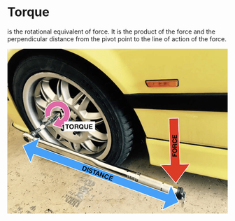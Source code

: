 # Torque
is the rotational equivalent of force. It is the product of the force and the perpendicular distance from the pivot point to the line of action of the force.

<img src="../images/mechanics/torque.png" alt="Torque" width="700">  
